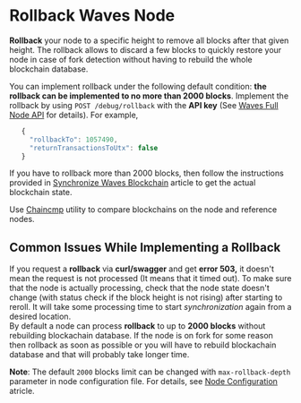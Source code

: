 # Rollback Waves Node

**Rollback** your node to a specific height to remove all blocks after that given height. The rollback allows to discard a few blocks to quickly restore your node in case of fork detection without having to rebuild the whole blockchain database.

You can implement rollback under the following default condition: **the rollback can be implemented to no more than 2000 blocks**. Implement the rollback by using `POST /debug/rollback` with the **API key** \(See [Waves Full Node API](https://nodes.wavesnodes.com/api-docs/index.html#!/debug/rollbackToHeight) for details\). For example,

   ```js
      {
        "rollbackTo": 1057490,
        "returnTransactionsToUtx": false
      }
   ```

If you have to rollback more than 2000 blocks, then follow the instructions provided in [Synchronize Waves Blockchain](/en/waves-node/options-for-getting-actual-blockchain/) article to get the actual blockchain state.

Use [Chaincmp](https://github.com/wavesplatform/gowaves/releases/tag/v0.1.2)  utility to compare blockchains on the node and reference nodes.

## Common Issues While Implementing a Rollback

If you request a **rollback** via **curl/swagger** and get **error 503,** it doesn't mean the request is not processed \(It means that it timed out\). To make sure that the node is actually processing, check that the node state doesn't change \(with status check if the block height is not rising\) after starting to reroll. It will take some processing time to start _synchronization_ again from a desired location.  
By default a node can process **rollback** to up to **2000 blocks** without rebuilding blockachain database. If the node is on fork for some reason then rollback as soon as possible or you will have to rebuild blockachain database and that will probably take longer time.

**Note**: The default `2000` blocks limit can be changed with `max-rollback-depth` parameter in node configuration file. For details, see [Node Configuration](/en/waves-node/node-configuration) atricle.
